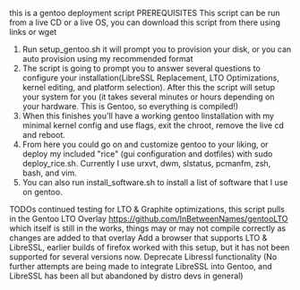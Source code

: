 this is a gentoo deployment script
PREREQUISITES
This script can be run from a live CD or a live OS, you can download this script from there using links or wget
1. Run setup_gentoo.sh it will prompt you to provision your disk, or you can auto provision using my recommended format
2. The script is going to prompt you to answer several questions to configure your installation(LibreSSL Replacement, LTO Optimizations, kernel editing, and platform selection).  After this the script will setup your system for you (it takes several minutes or hours depending on your hardware.  This is Gentoo, so everything is compiled!)
3. When this finishes you'll have a working gentoo linstallation with my minimal kernel config and use flags, exit the chroot, remove the live cd and reboot.
4. From here you could go on and customize gentoo to your liking, or deploy my included "rice" (gui configuration and dotfiles) with sudo deploy_rice.sh. Currently I use urxvt, dwm, slstatus, pcmanfm, zsh, bash, and vim.
5. You can also run install_software.sh to install a list of software that I use on gentoo.

TODOs
continued testing for LTO & Graphite optimizations, this script pulls in the Gentoo LTO Overlay https://github.com/InBetweenNames/gentooLTO which itself is still in the works, things may or may not compile correctly as changes are added to that overlay
Add a browser that supports LTO & LibreSSL, earlier builds of firefox worked with this setup, but it has not been supported for several versions now.
Deprecate Libressl functionality (No further attempts are being made to integrate LibreSSL into Gentoo, and LibreSSL has been all but abandoned by distro devs in general)
